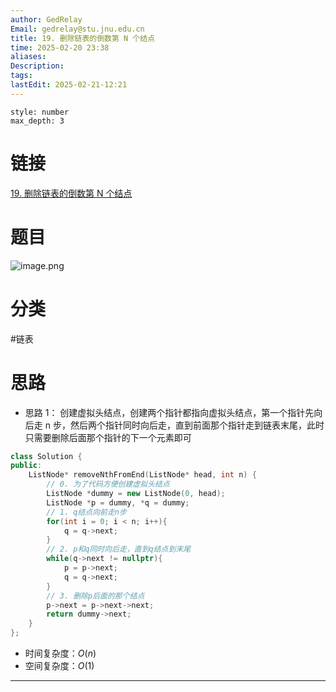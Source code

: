 ```yaml
---
author: GedRelay
Email: gedrelay@stu.jnu.edu.cn
title: 19. 删除链表的倒数第 N 个结点
time: 2025-02-20 23:38
aliases: 
Description: 
tags: 
lastEdit: 2025-02-21-12:21
---
```


```toc
style: number
max_depth: 3
```

# 链接
[19. 删除链表的倒数第 N 个结点](https://leetcode.cn/problems/remove-nth-node-from-end-of-list/) 

# 题目
![image.png](https://ged-pic-bed.oss-cn-guangzhou.aliyuncs.com/img/202502202340106.png)


# 分类
#链表 

# 思路
- 思路 1：
创建虚拟头结点，创建两个指针都指向虚拟头结点，第一个指针先向后走 n 步，然后两个指针同时向后走，直到前面那个指针走到链表末尾，此时只需要删除后面那个指针的下一个元素即可


```cpp
class Solution {
public:
    ListNode* removeNthFromEnd(ListNode* head, int n) {
        // 0. 为了代码方便创建虚拟头结点
        ListNode *dummy = new ListNode(0, head);
        ListNode *p = dummy, *q = dummy;
        // 1. q结点向前走n步
        for(int i = 0; i < n; i++){
            q = q->next;
        }
        // 2. p和q同时向后走，直到q结点到末尾
        while(q->next != nullptr){
            p = p->next;
            q = q->next;
        }
        // 3. 删除p后面的那个结点
        p->next = p->next->next;
        return dummy->next;
    }
};
```


- 时间复杂度：${O\left( n \right)  }$ 
- 空间复杂度：${O\left( 1 \right)  }$ 


---

